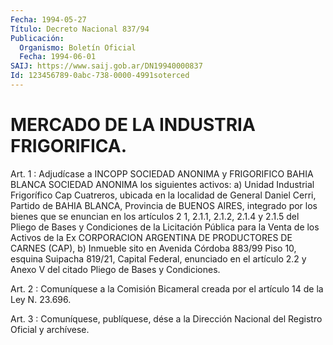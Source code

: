 ```yaml
---
Fecha: 1994-05-27
Título: Decreto Nacional 837/94
Publicación:
  Organismo: Boletín Oficial
  Fecha: 1994-06-01
SAIJ: https://www.saij.gob.ar/DN19940000837
Id: 123456789-0abc-738-0000-4991soterced
---
```

# MERCADO DE LA INDUSTRIA FRIGORIFICA.

<a id="1"></a>
Art.  1  :  Adjudícase a INCOPP SOCIEDAD ANONIMA y FRIGORIFICO BAHIA BLANCA SOCIEDAD  ANONIMA  los  siguientes  activos: a) Unidad Industrial  Frigorífico Cap Cuatreros, ubicada en la  localidad  de General Daniel  Cerri, Partido de BAHIA BLANCA, Provincia de BUENOS AIRES, integrado  por los bienes que se enuncian en los artículos 2 1, 2.1.1, 2.1.2, 2.1.4  y  2.1.5  del Pliego de Bases y Condiciones de la Licitación Pública para la Venta  de  los  Activos  de  la Ex CORPORACION  ARGENTINA  DE PRODUCTORES DE CARNES (CAP), b) Inmueble sito en Avenida Córdoba 883/99  Piso  10,  esquina Suipacha 819/21, Capital Federal, enunciado en el artículo 2.2  y Anexo V del citado Pliego de Bases y Condiciones.

<a id="2"></a>
Art.  2  :  Comuníquese  a la Comisión Bicameral creada por el artículo 14 de la Ley N. 23.696.

<a id="3"></a>
Art. 3 : Comuníquese, publíquese, dése a la Dirección Nacional del Registro Oficial y archívese.